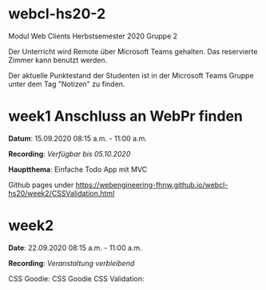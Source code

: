 # webcl-hs20-2
Modul Web Clients Herbstsemester 2020 Gruppe 2

Der Unterricht wird Remote über Microsoft Teams gehalten. Das reservierte Zimmer kann benutzt werden.

Der aktuelle Punktestand der Studenten ist in der Microsoft Teams Gruppe unter dem Tag "Notizen" zu finden.

# week1 Anschluss an WebPr finden
**Datum**: 15.09.2020 08:15 a.m. - 11:00 a.m.

**Recording**: *Verfügbar bis 05.10.2020*

**Hauptthema**: Einfache Todo App mit MVC

Github pages under https://webengineering-fhnw.github.io/webcl-hs20/week2/CSSValidation.html

# week2
**Date**: 22.09.2020 08:15 a.m. - 11:00 a.m.

**Recording**: *Veranstaltung verbleibend*

CSS Goodie: CSS Goodie CSS Validation: